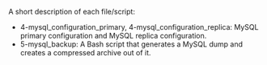 A short description of each file/script:
+ 4-mysql_configuration_primary, 4-mysql_configuration_replica: MySQL primary configuration and MySQL replica configuration.
+ 5-mysql_backup: A Bash script that generates a MySQL dump and creates a compressed archive out of it.
